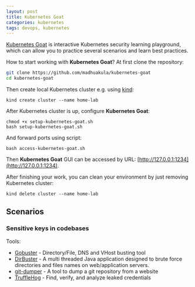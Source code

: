 ```yaml
---
layout: post
title: Kubernetes Goat
categories: kubernetes
tags: devops, kubernetes
---
```


[Kubernetes Goat](https://madhuakula.com/kubernetes-goat/) is interactive Kubernetes security learning playground, which can allow you to practice several scenarios and learn best practices.

How to start working with **Kubernetes Goat**? At first clone the repository:

```bash
git clone https://github.com/madhuakula/kubernetes-goat
cd kubernetes-goat
```

Then create local Kubernetes cluster e.g. using [kind](https://kind.sigs.k8s.io/):

```
kind create cluster --name home-lab
```

After Kubernetes cluster is up, configure **Kubernetes Goat**:

```
chmod +x setup-kubernetes-goat.sh
bash setup-kubernetes-goat.sh
```

And forward ports using script:

```
bash access-kubernetes-goat.sh
```

Then **Kubernetes Goat** GUI can be accessed by URL: [http://127.0.0.1:1234](http://127.0.0.1:1234).

After finishing your work, you can clean your environment by just removing Kubernetes cluster:

```
kind delete cluster --name home-lab
```

## Scenarios

### Sensitive keys in codebases

Tools:
- [Gobuster](https://github.com/OJ/gobuster) - Directory/File, DNS and VHost busting tool
- [DirBuster](https://github.com/KajanM/DirBuster) - A multi threaded Java application designed to brute force directories and files names on web/application servers.
- [git-dumper](https://github.com/arthaud/git-dumper) - A tool to dump a git repository from a website
- [TruffleHog](https://github.com/trufflesecurity/trufflehog) - Find, verify, and analyze leaked credentials